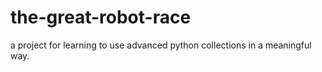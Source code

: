# the-great-robot-race
a project for learning to use advanced python collections in a meaningful way.

